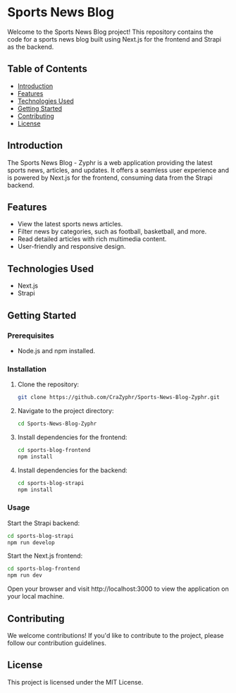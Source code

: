 # Sports News Blog

Welcome to the Sports News Blog project! This repository contains the code for a sports news blog built using Next.js for the frontend and Strapi as the backend.

## Table of Contents
- [Introduction](#introduction)
- [Features](#features)
- [Technologies Used](#technologies-used)
- [Getting Started](#getting-started)
- [Contributing](#contributing)
- [License](#license)

## Introduction

The Sports News Blog - Zyphr  is a web application providing the latest sports news, articles, and updates. It offers a seamless user experience and is powered by Next.js for the frontend, consuming data from the Strapi backend.

## Features

- View the latest sports news articles.
- Filter news by categories, such as football, basketball, and more.
- Read detailed articles with rich multimedia content.
- User-friendly and responsive design.

## Technologies Used

- Next.js
- Strapi

## Getting Started

### Prerequisites

- Node.js and npm installed.

### Installation

1. Clone the repository:

   ```bash
   git clone https://github.com/CraZyphr/Sports-News-Blog-Zyphr.git
   ```

2. Navigate to the project directory:

   ```bash
   cd Sports-News-Blog-Zyphr
   ```

3. Install dependencies for the frontend:

   ```bash
   cd sports-blog-frontend
   npm install
   ```

4. Install dependencies for the backend:

   ```bash
   cd sports-blog-strapi
   npm install
   ```

### Usage

Start the Strapi backend:

```bash
cd sports-blog-strapi
npm run develop
```

Start the Next.js frontend:

```bash
cd sports-blog-frontend
npm run dev
```

Open your browser and visit http://localhost:3000 to view the application on your local machine.

## Contributing

We welcome contributions! If you'd like to contribute to the project, please follow our contribution guidelines.

## License

This project is licensed under the MIT License.
